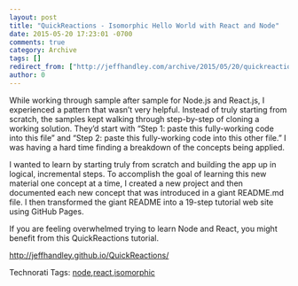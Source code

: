 ```yaml
---
layout: post
title: "QuickReactions - Isomorphic Hello World with React and Node"
date: 2015-05-20 17:23:01 -0700
comments: true
category: Archive
tags: []
redirect_from: ["http://jeffhandley.com/archive/2015/05/20/quickreactions"]
author: 0
---
```

<!-- more -->
<p>
While working through sample after sample for Node.js and React.js, I experienced a pattern that wasn’t very helpful. Instead of truly starting from scratch, the samples kept walking through step-by-step of cloning a working solution. They’d start with “Step 1: paste this fully-working code into this file” and “Step 2: paste this fully-working code into this other file.” I was having a hard time finding a breakdown of the concepts being applied.
</p>
<p>
I wanted to learn by starting truly from scratch and building the app up in logical, incremental steps.  To accomplish the goal of learning this new material one concept at a time, I created a new project and then documented each new concept that was introduced in a giant README.md file.  I then transformed the giant README into a 19-step tutorial web site using GitHub Pages.
</p>
<p>
If you are feeling overwhelmed trying to learn Node and React, you might benefit from this QuickReactions tutorial.
</p>
<p>
<a href="http://jeffhandley.github.io/QuickReactions/">http://jeffhandley.github.io/QuickReactions/</a>
</p>
<div style="float: none; padding-bottom: 0px; padding-top: 0px; padding-left: 0px; margin: 0px; display: inline; padding-right: 0px">Technorati Tags: <a href="http://technorati.com/tags/node" rel="tag">node</a>,<a href="http://technorati.com/tags/react" rel="tag">react</a>,<a href="http://technorati.com/tags/isomorphic" rel="tag">isomorphic</a></div>

